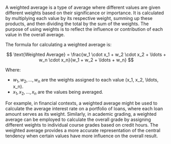 A weighted average is a type of average where different values are given different weights based on their significance or importance. It is calculated by multiplying each value by its respective weight, summing up these products, and then dividing the total by the sum of the weights. The purpose of using weights is to reflect the influence or contribution of each value in the overall average.

The formula for calculating a weighted average is:

$$ \text{Weighted Average} = \frac{w_1 \cdot x_1 + w_2 \cdot x_2 + \ldots + w_n \cdot x_n}{w_1 + w_2 + \ldots + w_n} $$

Where:
- $w_1, w_2, \ldots, w_n$ are the weights assigned to each value \(x_1, x_2, \ldots, x_n\).
- $x_1, x_2, \ldots, x_n$ are the values being averaged.

For example, in financial contexts, a weighted average might be used to calculate the average interest rate on a portfolio of loans, where each loan amount serves as its weight. Similarly, in academic grading, a weighted average can be employed to calculate the overall grade by assigning different weights to individual course grades based on credit hours. The weighted average provides a more accurate representation of the central tendency when certain values have more influence on the overall result.